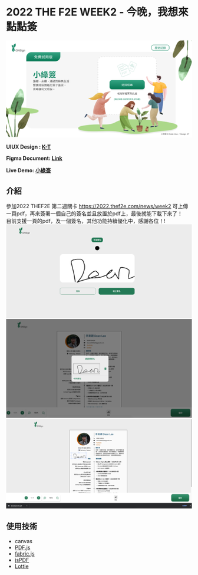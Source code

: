 # 2022 THE F2E WEEK2 - 今晚，我想來點點簽

![image](https://github.com/potatoleee/2022THEF2E_2_GNSign/blob/main/assets/images/readmeImg/GNsing-01.svg)

**UIUX Design : [K-T](https://2022.thef2e.com/users/12061579703802991521)**

**Figma Document: [Link](https://www.figma.com/file/6ZjDFQSrwRy6OUAXDmJNhz/%E5%B0%8F%E7%B6%A0%E7%B0%BD?node-id=0%3A1)**

**Live Demo: [小綠簽](https://potatoleee.github.io/2022THEF2E_2_GNSign/)**

## 介紹
參加2022 THEF2E 第二週關卡 https://2022.thef2e.com/news/week2
可上傳一頁pdf，再來簽署一個自己的簽名並且放置於pdf上，最後就能下載下來了！<br>
目前支援一頁的pdf，及一個簽名，其他功能持續優化中，感謝各位！!<br>
![image](https://github.com/potatoleee/2022THEF2E_2_GNSign/blob/main/assets/images/readmeImg/GNsing-02.png)
![image](https://github.com/potatoleee/2022THEF2E_2_GNSign/blob/main/assets/images/readmeImg/GNsing-03.png)
![image](https://github.com/potatoleee/2022THEF2E_2_GNSign/blob/main/assets/images/readmeImg/GNsing-04.png)


## 使用技術 

* canvas
* [PDF.js](https://mozilla.github.io/pdf.js/examples/)
* [fabric.js](http://fabricjs.com/)
* [jsPDF](https://rawgit.com/MrRio/jsPDF/master/docs/index.html)
* [Lottie](https://github.com/airbnb/lottie-web)


